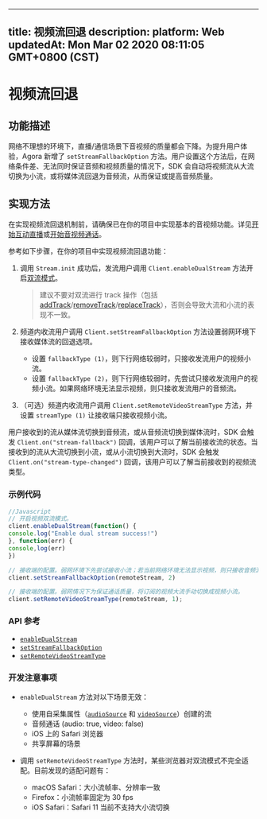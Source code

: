 
---
title: 视频流回退
description: 
platform: Web
updatedAt: Mon Mar 02 2020 08:11:05 GMT+0800 (CST)
---
# 视频流回退
## 功能描述

网络不理想的环境下，直播/通信场景下音视频的质量都会下降。为提升用户体验，Agora 新增了 `setStreamFallbackOption` 方法。用户设置这个方法后，在网络条件差、无法同时保证音频和视频质量的情况下，SDK 会自动将视频流从大流切换为小流，或将媒体流回退为音频流，从而保证或提高音频质量。

## 实现方法

在实现视频流回退机制前，请确保已在你的项目中实现基本的音视频功能。详见[开始互动直播](../../cn/Audio%20Broadcast/start_live_web.md)或[开始音视频通话](../../cn/Audio%20Broadcast/start_call_web.md)。

参考如下步骤，在你的项目中实现视频流回退功能：

1. 调用 `Stream.init` 成功后，发流用户调用 `Client.enableDualStream` 方法开启[双流模式](https://docs.agora.io/cn/Agora%20Platform/terms?platform=All%20Platforms#a-name-duala双流模式)。

   > 建议不要对双流进行 track 操作（包括 [addTrack](https://docs.agora.io/cn/Audio%20Broadcast/API%20Reference/web/interfaces/agorartc.stream.html#addtrack)/[removeTrack](https://docs.agora.io/cn/Audio%20Broadcast/API%20Reference/web/interfaces/agorartc.stream.html#removetrack)/[replaceTrack](https://docs.agora.io/cn/Audio%20Broadcast/API%20Reference/web/interfaces/agorartc.stream.html#replacetrack)），否则会导致大流和小流的表现不一致。

2. 频道内收流用户调用 `Client.setStreamFallbackOption` 方法设置弱网环境下接收媒体流的回退选项。

   - 设置 `fallbackType (1)`，则下行网络较弱时，只接收发流用户的视频小流。
   - 设置 `fallbackType (2)`，则下行网络较弱时，先尝试只接收发流用户的视频小流。如果网络环境无法显示视频，则只接收发流用户的音频流。

3. （可选）频道内收流用户调用 `Client.setRemoteVideoStreamType` 方法，并设置 `streamType (1)` 让接收端只接收视频小流。

用户接收到的流从媒体流切换到音频流，或从音频流切换到媒体流时，SDK 会触发 `Client.on("stream-fallback")` 回调，该用户可以了解当前接收流的状态。当接收到的流从大流切换到小流，或从小流切换到大流时，SDK 会触发 `Client.on("stream-type-changed")` 回调，该用户可以了解当前接收到的视频流类型。

### 示例代码

```javascript
//Javascript
// 开启视频双流模式。
client.enableDualStream(function() {
console.log("Enable dual stream success!")
}, function(err) {
console,log(err)
})

// 接收端的配置。弱网环境下先尝试接收小流；若当前网络环境无法显示视频，则只接收音频流。
client.setStreamFallbackOption(remoteStream, 2)

// 接收端的配置。弱网情况下为保证通话质量，将订阅的视频大流手动切换成视频小流。
client.setRemoteVideoStreamType(remoteStream, 1);
```

### API 参考

- [`enableDualStream`](https://docs.agora.io/cn/Audio%20Broadcast/API%20Reference/web/interfaces/agorartc.client.html#enabledualstream)
- [`setStreamFallbackOption`](https://docs.agora.io/cn/Audio%20Broadcast/API%20Reference/web/interfaces/agorartc.client.html#setstreamfallbackoption)
- [`setRemoteVideoStreamType`](https://docs.agora.io/cn/Audio%20Broadcast/API%20Reference/web/interfaces/agorartc.client.html#setremotevideostreamtype)

### 开发注意事项

-  `enableDualStream` 方法对以下场景无效：
   - 使用自采集属性（[`audioSource`](https://docs.agora.io/cn/Audio%20Broadcast/API%20Reference/web/interfaces/agorartc.streamspec.html#audiosource) 和 [`videoSource`](https://docs.agora.io/cn/Audio%20Broadcast/API%20Reference/web/interfaces/agorartc.streamspec.html#videosource)）创建的流
   - 音频通话 (audio: true, video: false)
   - iOS 上的 Safari 浏览器
   - 共享屏幕的场景

- 调用 `setRemoteVideoStreamType` 方法时，某些浏览器对双流模式不完全适配。目前发现的适配问题有：
   - macOS Safari：大小流帧率、分辨率一致
   - Firefox：小流帧率固定为 30 fps
   - iOS Safari：Safari 11 当前不支持大小流切换
